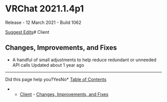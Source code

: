 # VRChat 2021.1.4p1

Release - 12 March 2021 - Build 1062

[Suggest Edits](/edit/vrchat-202114p1)# Client


## Changes, Improvements, and Fixes


* A handful of small adjustments to help reduce redundant or unneeded API calls
Updated about 1 year ago 



---

Did this page help you?YesNo* [Table of Contents](#)
* + [Client](#client)
		- [Changes, Improvements, and Fixes](#changes-improvements-and-fixes)

